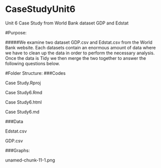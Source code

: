 # CaseStudyUnit6
Unit 6 Case Study from World Bank dataset GDP and Edstat

#Purpose:

#####We examine two dataset GDP.csv and Edstat.csv from the World Bank website. Each datasets contain an enormous amount of data where we have to clean up the data in order to perform the necessary analysis. Once the data is Tidy we then merge the two together to answer the following questions below.

#Folder Structure:
###Codes
  
  Case Study.Rproj
  
  Case Study6.Rmd
  
  Case Study6.html
  
  Case Study6.md

###Data
  
  Edstat.csv
  
  GDP.csv

###Graphs:
  
  unamed-chunk-11-1.png
